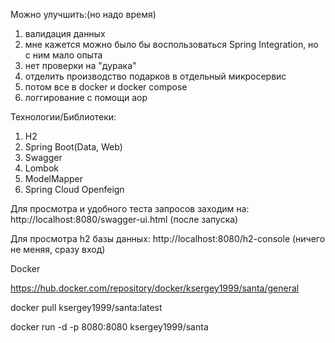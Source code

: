Можно улучшить:(но надо время)
1) валидация данных
2) мне кажется можно было бы воспользоваться Spring Integration, но с ним мало опыта
3) нет проверки на "дурака"
4) отделить производство подарков в отдельный микросервис
5) потом все в docker и docker compose
6) логгирование с помощи aop


Технологии/Библиотеки:
1) H2
2) Spring Boot(Data, Web)
3) Swagger
4) Lombok
5) ModelMapper
6) Spring Cloud Openfeign



Для просмотра и удобного теста запросов заходим на: http://localhost:8080/swagger-ui.html  (после запуска)

Для просмотра h2 базы данных: http://localhost:8080/h2-console    (ничего не меняя, сразу вход)


Docker

https://hub.docker.com/repository/docker/ksergey1999/santa/general

docker pull ksergey1999/santa:latest

docker run -d -p 8080:8080 ksergey1999/santa
